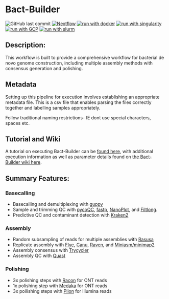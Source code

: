 # Bact-Builder
![GitHub last commit](https://img.shields.io/github/last-commit/alemenze/bact-builder)
[![Nextflow](https://img.shields.io/badge/nextflow%20DSL2-%E2%89%A520.11.0--edge-23aa62.svg?labelColor=000000)](https://www.nextflow.io/)
[![run with docker](https://img.shields.io/badge/run%20with-docker-0db7ed?labelColor=000000&logo=docker)](https://www.docker.com/)
[![run with singularity](https://img.shields.io/badge/run%20with-singularity-1d355c.svg?labelColor=000000)](https://sylabs.io/docs/)
[![run with GCP](https://img.shields.io/badge/run%20with-GCP-ffff00.svg?labelColor=000000&logo=googlecloud)](https://cloud.google.com/)
[![run with slurm](https://img.shields.io/badge/run%20with-slurm-ff4d4d.svg?labelColor=000000)](https://slurm.schedmd.com/)

## Description:
This workflow is built to provide a comprehensive workflow for bacterial de novo genome construction, including multiple assembly methods with consensus generation and polishing. 

## Metadata
Setting up this pipeline for execution involves establishing an appropriate metadata file. This is a csv file that enables parsing the files correctly together and labelling samples appropriately. 

Follow traditional naming restrictions- IE dont use special characters, spaces etc. 

## Tutorial and Wiki
A tutorial on executing Bact-Builder can be [found here](https://github.com/alemenze/bact-builder/tree/main/docs/execution_tutorial.md), with additional execution information as well as parameter details found on [the Bact-Builder wiki here](https://github.com/alemenze/bact-builder/wiki). 

## Summary Features:
### Basecalling
- Basecalling and demultiplexing with [guppy](https://community.nanoporetech.com/protocols/Guppy-protocol/v/gpb_2003_v1_revt_14dec2018)
- Sample and trimming QC with [pycoQC](https://adrienleger.com/pycoQC/), [fastp](https://github.com/OpenGene/fastp), [NanoPlot](https://github.com/wdecoster/NanoPlot), and [Filtlong](https://github.com/rrwick/Filtlong).
- Predictive QC and contaminant detection with [Kraken2](https://ccb.jhu.edu/software/kraken2/)
### Assembly
- Random subsampling of reads for multiple assemblies with [Rasusa](https://github.com/mbhall88/rasusa)
- Replicate assembly with [Flye](https://github.com/fenderglass/Flye), [Canu](https://github.com/marbl/canu), [Raven](https://github.com/lbcb-sci/raven), and [Miniasm/minimap2](https://github.com/lh3/miniasm)
- Assembly consensus with [Trycycler](https://github.com/rrwick/Trycycler)
- Assembly QC with [Quast](http://bioinf.spbau.ru/quast)
### Polishing
- 3x polishing steps with [Racon](https://github.com/isovic/racon) for ONT reads
- 1x polishing step with [Medaka](https://github.com/nanoporetech/medaka) for ONT reads
- 3x poilishing steps with [Pilon](https://github.com/broadinstitute/pilon) for Illumina reads

